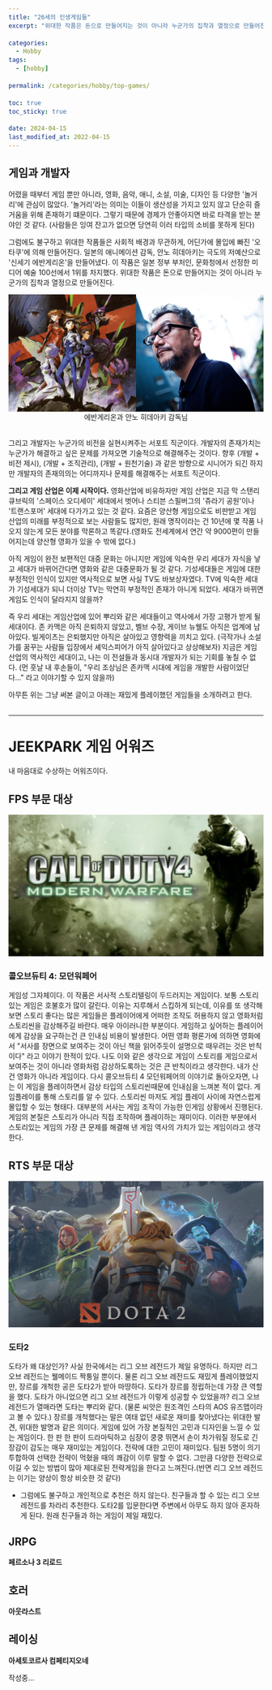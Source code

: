 ```yaml
---
title: "26세의 인생게임들"
excerpt: "위대한 작품은 돈으로 만들어지는 것이 아니라 누군가의 집착과 열정으로 만들어진다."

categories:
  - Hobby
tags:
  - [hobby]

permalink: /categories/hobby/top-games/

toc: true
toc_sticky: true

date: 2024-04-15
last_modified_at: 2022-04-15
---
```


## 게임과 개발자
어렸을 때부터 게임 뿐만 아니라, 영화, 음악, 애니, 소설, 미술, 디자인 등 다양한 '놀거리'에 관심이 많았다.
'놀거리'라는 의미는 이들이 생산성을 가지고 있지 않고 단순히 즐거움을 위해 존재하기 떄문이다.
그렇기 때문에 경제가 안좋아지면 바로 타격을 받는 분야인 것 같다. (사람들은 잉여 잔고가 없으면 당연히 이러 타입의 소비를 못하게 된다)

그럼에도 불구하고 위대한 작품들은 사회적 배경과 무관하게, 어딘가에 몰입에 빠진 '오타쿠'에 의해 만들어진다. 일본의 애니메이션 감독, 안노 히데아키는 극도의 저예산으로 '신세기 에반게리온'을 만들어냈다. 이 작품은 일본 정부 부처인, 문화청에서 선정한 미디어 예술 100선에서 1위를 차지했다. 위대한 작품은 돈으로 만들어지는 것이 아니라 누군가의 집착과 열정으로 만들어진다.

<div style="display: flex; width: 100%;">
  <img src="https://github.com/jeekpark/jeekpark.github.io/blob/main/assets/images/posts_img/hobby-top-games/Neon_Genesis_Evangelion.png?raw=true" style="width: 50%; height: auto; object-fit: cover;">
  <img src="https://github.com/jeekpark/jeekpark.github.io/blob/main/assets/images/posts_img/hobby-top-games/Anno_Hideaki.png?raw=true" style="width: 50%; height: auto; object-fit: cover;">
</div>
<center>에반게리온과 안노 히데아키 감독님</center>
<br>

그리고 개발자는 누군가의 비전을 실현시켜주는 서포트 직군이다.
개발자의 존재가치는 누군가가 해결하고 싶은 문제를 가져오면 기술적으로 해결해주는 것이다. 향후 (개발 + 비전 제시), (개발 + 조직관리), (개발 + 원천기술) 과 같은 방향으로 시니어가 되긴 하지만 개발자의 존재의의는 어디까지나 문제를 해결해주는 서포트 직군이다.

**그리고 게임 산업은 이제 시작이다.** 영화산업에 비유하자만 게임 산업은 지금 막 스탠리 큐브릭의 '스페이스 오디세이' 세대에서 벗어나 스티븐 스필버그의 '쥬라기 공원'이나 '트랜스포머' 세대에 다가가고 있는 것 같다. 요즘은 양산형 게임으로도 비판받고 게임 산업의 미래를 부정적으로 보는 사람들도 많지만, 원래 명작이라는 건 10년에 몇 작품 나오지 않는게 모든 분야를 막론하고 똑같다.(영화도 전세계에서 연간 약 9000편이 만들어지는데 양산형 영화가 있을 수 밖에 없다.)

아직 게임이 완전 보편적인 대중 문화는 아니지만 게임에 익숙한 우리 세대가 자식을 낳고 세대가 바뀌어간다면 영화와 같은 대중문화가 될 것 같다. 기성세대들은 게임에 대한 부정적인 인식이 있지만 역사적으로 보면 사실 TV도 바보상자였다. TV에 익숙한 세대가 기성세대가 되니 더이상 TV는 막연히 부정적인 존재가 아니게 되었다. 세대가 바뀌면 게임도 인식이 달라지지 않을까?

즉 우리 세대는 게임산업에 있어 뿌리와 같은 세대들이고 역사에서 가장 고평가 받게 될 세대이다. 존 카맥은 아직 은퇴하지 않았고, 벨브 수장, 게이브 뉴웰도 아직은 업계에 남아있다. 빌게이츠는 은퇴했지만 아직은 살아있고 영향력을 끼치고 있다. (극작가나 소설가를 꿈꾸는 사람들 입장에서 셰익스피어가 아직 살아있다고 상상해보자) 지금은 게임 산업의 역사적인 세대이고, 나는 이 전설들과 동시대 개발자가 되는 기회를 놓칠 수 없다. (먼 훗날 내 후손들이, "우리 조상님은 존카맥 시대에 게임을 개발한 사람이었단다..." 라고 이야기할 수 있지 않을까)

아무튼 위는 그냥 써본 글이고 아래는 재밌게 플레이했던 게임들을 소개하려고 한다.
<br>
<br>

---

# JEEKPARK 게임 어워즈
내 마음대로 수상하는 어워즈이다.

## FPS 부문 대상
<img src="https://github.com/jeekpark/jeekpark.github.io/blob/main/assets/images/posts_img/hobby-top-games/Call_of_Duty_4.png?raw=true">

### **콜오브듀티 4: 모던워페어**

게임성 그자체이다. 이 작품은 서사적 스토리텔링이 두드러지는 게임이다. 보통 스토리있는 게임은 호불호가 많이 갈린다. 이유는 지루해서 스킵하게 되는데, 이유를 또 생각해보면 스토리 좋다는 많은 게임들은 플레이어에게 어떠한 조작도 허용하지 않고 영화처럼 스토리씬을 감상해주길 바란다. 매우 아이러니한 부분이다. 게임하고 싶어하는 플레이어에게 감상을 요구하는건 큰 인내심 비용이 발생한다. 어떤 영화 평론가에 의하면 영화에서 "서사를 장면으로 보여주는 것이 아닌 책을 읽어주듯이 설명으로 때우려는 것은 반칙이다" 라고 이야기 한적이 있다. 나도 이와 같은 생각으로 게임이 스토리를 게임으로서 보여주는 것이 아니라 영화처럼 감상하도록하는 것은 큰 반칙이라고 생각한다. 내가 산 건 영화가 아니라 게임이다. 다시 콜오브듀티 4 모던워페어의 이야기로 돌아오자면, 나는 이 게임을 플레이하면서 감상 타입의 스토리씬때문에 인내심을 느껴본 적이 없다. 게임플레이를 통해 스토리를 알 수 있다. 스토리씬 마저도 게임 플레이 사이에 자연스럽게 몰입할 수 있는 형태다. 대부분의 서사는 게임 조작이 가능한 인게임 상황에서 진행된다. 게임의 본질은 스토리가 아니라 직접 조작하며 플레이하는 재미이다. 이러한 부분에서 스토리있는 게임의 가장 큰 문제를 해결해 낸 게임 역사의 가치가 있는 게임이라고 생각한다.

## RTS 부문 대상
<img src="https://github.com/jeekpark/jeekpark.github.io/blob/main/assets/images/posts_img/hobby-top-games/DOTA2.png?raw=true">

### **도타2**

도타가 왜 대상인가? 사실 한국에서는 리그 오브 레전드가 제일 유명하다. 하지만 리그 오브 레전드는 웰메이드 짝퉁일 뿐이다. 물론 리그 오브 레전드도 재밌게 플레이했었지만, 장르를 개척한 공은 도타2가 받아 마땅하다. 도타가 장르를 정립하는데 가장 큰 역할을 했다. 도타가 아니었으면 리그 오브 레전드가 이렇게 성공할 수 있었을까? 리그 오브 레전드가 열매라면 도타는 뿌리와 같다. (물론 씨앗은 원조격인 스타의 AOS 유즈맵이라고 볼 수 있다.) 장르를 개척했다는 말은 여태 없던 새로운 재미를 찾아냈다는 위대한 발견, 위대한 발명과 같은 의미다. 게임에 있어 가장 본질적인 고민과 디자인을 느낄 수 있는 게임이다. 한 판 한 판이 드라마틱하고 심장이 쿵쿵 뛰면서 손이 차가워질 정도로 긴장감이 감도는 매우 재미있는 게임이다. 전략에 대한 고민이 재미있다. 팀원 5명이 의기투합하여 선택한 전략이 먹혔을 때의 쾌감이 이루 말할 수 없다. 그만큼 다양한 전략으로 이길 수 있는 방법이 많아 제대로된 전략게임을 한다고 느껴진다.(반면 리그 오브 레전드는 이기는 양상이 항상 비슷한 것 같다)
- 그럼에도 불구하고 개인적으로 추천은 하지 않는다. 친구들과 할 수 있는 리그 오브 레전드를 차라리 추천한다. 도타2를 입문한다면 주변에서 아무도 하지 않아 혼자하게 된다. 원래 친구들과 하는 게임이 제일 재밌다.

## JRPG
**페르소나 3 리로드**


## 호러
**아웃라스트**

## 레이싱
**아세토코르사 컴페티지오네**

작성중...